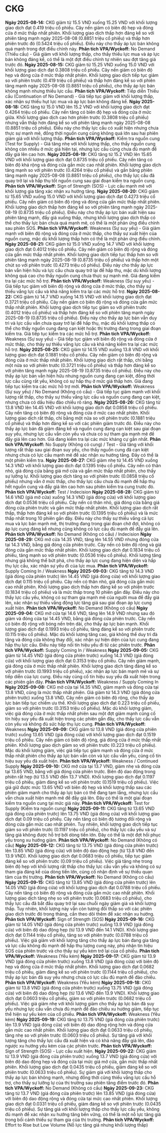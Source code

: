 # CKG

**Ngày 2025-08-14:** CKG giảm từ 15.5 VND xuống 15.25 VND với khối lượng giao dịch đạt 0.419 triệu cổ phiếu. Cây nến giảm có biên độ hẹp và đóng cửa ở mức thấp nhất phiên. Khối lượng giao dịch thấp hơn đáng kể so với phiên tăng mạnh ngày 2025-08-08 (0.8851 triệu cổ phiếu) và thấp hơn phiên trước đó (0.5424 triệu cổ phiếu). Điều này cho thấy áp lực bán không quá mạnh trong đợt điều chỉnh này. **Phân tích VPA/Wyckoff:** No Demand (Thiếu cầu) - Giá giảm với khối lượng thấp, cho thấy thiếu lực mua và áp lực bán không đáng kể, có thể là một đợt điều chỉnh tự nhiên sau đợt tăng giá trước đó.
**Ngày 2025-08-15:** CKG giảm từ 15.25 VND xuống 15.0 VND với khối lượng giao dịch đạt 0.3808 triệu cổ phiếu. Cây nến giảm có biên độ hẹp và đóng cửa ở mức thấp nhất phiên. Khối lượng giao dịch tiếp tục giảm so với phiên trước (0.419 triệu cổ phiếu) và thấp hơn đáng kể so với phiên tăng mạnh ngày 2025-08-08 (0.8851 triệu cổ phiếu), cho thấy áp lực bán không mạnh nhưng thiếu lực cầu. **Phân tích VPA/Wyckoff:** Tiếp diễn Thiếu cầu (Continuation of No Demand) - Giá tiếp tục giảm với khối lượng thấp, xác nhận sự thiếu hụt lực mua và áp lực bán không đáng kể.
**Ngày 2025-08-18:** CKG tăng từ 15.0 VND lên 15.2 VND với khối lượng giao dịch đạt 0.4264 triệu cổ phiếu. Cây nến tăng có biên độ hẹp và đóng cửa ở mức giữa. Khối lượng giao dịch cao hơn phiên trước (0.3808 triệu cổ phiếu) nhưng vẫn thấp hơn đáng kể so với phiên tăng mạnh ngày 2025-08-08 (0.8851 triệu cổ phiếu). Điều này cho thấy lực cầu có xuất hiện nhưng chưa thực sự mạnh mẽ, đồng thời nguồn cung cũng không quá lớn sau hai phiên giảm giá với khối lượng thấp. **Phân tích VPA/Wyckoff:** Kiểm tra nguồn cung (Test for Supply) - Giá tăng nhẹ với khối lượng thấp, cho thấy nguồn cung không còn nhiều ở mức giá hiện tại, nhưng lực cầu cũng chưa đủ mạnh để đẩy giá lên cao hơn.
**Ngày 2025-08-19:** CKG tăng từ 15.2 VND lên 15.65 VND với khối lượng giao dịch đạt 0.8735 triệu cổ phiếu. Cây nến tăng có biên độ khá rộng và đóng cửa gần mức cao nhất phiên. Khối lượng giao dịch tăng mạnh so với phiên trước (0.4264 triệu cổ phiếu) và gần bằng phiên tăng mạnh ngày 2025-08-08 (0.8851 triệu cổ phiếu), cho thấy lực cầu đã quay trở lại và hấp thụ tốt nguồn cung sau giai đoạn kiểm tra nguồn cung. **Phân tích VPA/Wyckoff:** Sign of Strength (SOS) - Lực cầu mạnh mẽ với khối lượng gia tăng xác nhận xu hướng tăng.
**Ngày 2025-08-20:** CKG giảm từ 15.65 VND xuống 15.0 VND với khối lượng giao dịch đạt 0.4273 triệu cổ phiếu. Cây nến giảm có biên độ rộng và đóng cửa gần mức thấp nhất phiên. Khối lượng giao dịch thấp hơn đáng kể so với phiên tăng mạnh ngày 2025-08-19 (0.8735 triệu cổ phiếu). Điều này cho thấy áp lực bán xuất hiện sau phiên tăng mạnh, đẩy giá xuống thấp, nhưng khối lượng giao dịch thấp có thể cho thấy lực bán chưa quá mạnh mẽ, có thể là một phản ứng điều chỉnh sau phiên SOS. **Phân tích VPA/Wyckoff:** Weakness (Sự suy yếu) - Giá giảm mạnh với biên độ rộng và đóng cửa ở mức thấp, cho thấy sự xuất hiện của nguồn cung, mặc dù khối lượng thấp hơn có thể là một phản ứng điều chỉnh.
**Ngày 2025-08-21:** CKG giảm từ 15.0 VND xuống 14.7 VND với khối lượng giao dịch đạt 0.4012 triệu cổ phiếu. Cây nến giảm có biên độ rộng và đóng cửa gần mức thấp nhất phiên. Khối lượng giao dịch tiếp tục thấp hơn so với phiên tăng mạnh ngày 2025-08-19 (0.8735 triệu cổ phiếu) và thấp hơn một chút so với phiên trước (0.4273 triệu cổ phiếu). Điều này cho thấy áp lực bán vẫn hiện hữu và lực cầu chưa quay trở lại để hấp thụ, mặc dù khối lượng không quá cao cho thấy nguồn cung chưa thực sự mạnh mẽ. Giá đang kiểm tra lại các mức hỗ trợ. **Phân tích VPA/Wyckoff:** Weakness (Sự suy yếu) - Giá tiếp tục giảm với biên độ rộng và đóng cửa ở mức thấp, cho thấy sự thiếu vắng lực cầu và khả năng kiểm tra lại các mức hỗ trợ.
**Ngày 2025-08-22:** CKG giảm từ 14.7 VND xuống 14.15 VND với khối lượng giao dịch đạt 0.3721 triệu cổ phiếu. Cây nến giảm có biên độ rộng và đóng cửa gần mức thấp nhất phiên. Khối lượng giao dịch tiếp tục giảm so với phiên trước (0.4012 triệu cổ phiếu) và thấp hơn đáng kể so với phiên tăng mạnh ngày 2025-08-19 (0.8735 triệu cổ phiếu). Điều này cho thấy áp lực bán vẫn duy trì và lực cầu vẫn chưa quay trở lại để hấp thụ, mặc dù khối lượng thấp có thể cho thấy nguồn cung đang cạn kiệt hoặc thị trường đang trong giai đoạn kiểm tra. Giá tiếp tục kiểm tra các mức hỗ trợ. **Phân tích VPA/Wyckoff:** Weakness (Sự suy yếu) - Giá tiếp tục giảm với biên độ rộng và đóng cửa ở mức thấp, cho thấy sự thiếu vắng lực cầu và khả năng kiểm tra lại các mức hỗ trợ.
**Ngày 2025-08-25:** CKG giảm từ 14.15 VND xuống 13.8 VND với khối lượng giao dịch đạt 0.1881 triệu cổ phiếu. Cây nến giảm có biên độ rộng và đóng cửa ở mức thấp nhất phiên. Khối lượng giao dịch rất thấp, chỉ bằng một nửa so với phiên trước (0.3721 triệu cổ phiếu) và thấp hơn đáng kể so với phiên tăng mạnh ngày 2025-08-19 (0.8735 triệu cổ phiếu). Điều này cho thấy áp lực bán vẫn hiện hữu nhưng nguồn cung đang cạn kiệt, đồng thời lực cầu cũng rất yếu, không có sự hấp thụ ở mức giá thấp hơn. Giá đang tiếp tục kiểm tra các mức hỗ trợ mới. **Phân tích VPA/Wyckoff:** Weakness (Sự suy yếu) / No Demand (Không có cầu) - Giá tiếp tục giảm mạnh với khối lượng rất thấp, cho thấy sự thiếu vắng lực cầu và nguồn cung đang cạn kiệt, nhưng chưa có dấu hiệu đảo chiều rõ ràng.
**Ngày 2025-08-26:** CKG tăng từ 13.8 VND lên 14.45 VND với khối lượng giao dịch đạt 0.0858 triệu cổ phiếu. Cây nến tăng có biên độ rộng và đóng cửa ở mức cao nhất phiên. Khối lượng giao dịch rất thấp, chỉ bằng một nửa so với phiên trước (0.1881 triệu cổ phiếu) và thấp hơn đáng kể so với các phiên giảm trước đó. Điều này cho thấy áp lực bán đã giảm đáng kể và nguồn cung đang cạn kiệt sau giai đoạn suy yếu, nhưng lực cầu vẫn còn yếu và chưa có sự tham gia mạnh mẽ để đẩy giá lên cao hơn. Giá đang kiểm tra lại các mức kháng cự gần nhất. **Phân tích VPA/Wyckoff:** No Supply (Không có cung) / Test - Giá tăng với khối lượng rất thấp sau giai đoạn suy yếu, cho thấy nguồn cung đã cạn kiệt nhưng chưa có lực cầu mạnh mẽ để xác nhận xu hướng tăng. Đây có thể là một phiên kiểm tra.
**Ngày 2025-08-27:** CKG giảm nhẹ từ 14.45 VND xuống 14.3 VND với khối lượng giao dịch đạt 0.1395 triệu cổ phiếu. Cây nến có thân nhỏ, giá đóng cửa bằng giá mở cửa và gần mức thấp nhất phiên, cho thấy sự lưỡng lự. Khối lượng giao dịch tăng so với phiên trước (0.0858 triệu cổ phiếu) nhưng vẫn ở mức thấp, cho thấy lực cầu chưa đủ mạnh để hấp thụ hết nguồn cung và đẩy giá lên cao hơn sau phiên kiểm tra cung trước đó. **Phân tích VPA/Wyckoff:** Test / Indecision
**Ngày 2025-08-28:** CKG giảm từ 14.6 VND (giá mở cửa) xuống 14.3 VND (giá đóng cửa) với khối lượng giao dịch đạt 0.0536 triệu cổ phiếu. Cây nến có thân nhỏ, giá đóng cửa bằng giá đóng cửa phiên trước và gần mức thấp nhất phiên. Khối lượng giao dịch rất thấp, thấp hơn đáng kể so với phiên trước (0.1395 triệu cổ phiếu) và là mức thấp nhất trong 10 phiên gần đây. Điều này cho thấy sự thiếu vắng cả lực mua và lực bán mạnh mẽ, thị trường đang trong giai đoạn chờ đợi, không có áp lực cung đáng kể nhưng cũng không có lực cầu đủ mạnh để đẩy giá lên. **Phân tích VPA/Wyckoff:** No Demand (Không có cầu) / Indecision
**Ngày 2025-08-29:** CKG mở cửa 14.35 VND, tăng lên 14.55 VND nhưng đóng cửa tại 14.3 VND, bằng giá đóng cửa phiên trước. Cây nến có biên độ rộng và giá đóng cửa gần mức thấp nhất phiên. Khối lượng giao dịch đạt 0.1834 triệu cổ phiếu, tăng mạnh so với phiên trước (0.0536 triệu cổ phiếu). Khối lượng tăng nhưng giá không thể bứt phá, cho thấy áp lực cung đang hiện diện và hấp thụ lực cầu, xác nhận sự yếu đi của lực mua. **Phân tích VPA/Wyckoff:** Supply Coming In / Weakness
**Ngày 2025-09-03:** CKG tăng từ 14.3 VND (giá đóng cửa phiên trước) lên 14.45 VND (giá đóng cửa) với khối lượng giao dịch đạt 0.115 triệu cổ phiếu. Cây nến có thân nhỏ, giá đóng cửa gần mức cao nhất phiên. Khối lượng giao dịch thấp hơn đáng kể so với phiên trước (0.1834 triệu cổ phiếu) và là mức thấp trong 10 phiên gần đây. Điều này cho thấy lực cầu yếu, không có sự tham gia mạnh mẽ của người mua để đẩy giá lên, xác nhận sự thiếu vắng động lực tăng giá sau giai đoạn áp lực cung xuất hiện. **Phân tích VPA/Wyckoff:** No Demand (Không có cầu)
**Ngày 2025-09-04:** CKG mở cửa tại 14.6 VND, tăng lên 14.9 VND nhưng sau đó giảm và đóng cửa tại 14.45 VND, bằng giá đóng cửa phiên trước. Cây nến có biên độ rộng với bóng nến trên dài, cho thấy áp lực bán mạnh. Khối lượng giao dịch đạt 0.1993 triệu cổ phiếu, tăng đáng kể so với phiên trước (0.115 triệu cổ phiếu). Mặc dù khối lượng tăng cao, giá không thể duy trì đà tăng và đóng cửa không thay đổi, xác nhận sự hiện diện của lực cung đang hấp thụ lực cầu. Điều này tiếp nối tín hiệu yếu đi từ các phiên trước. **Phân tích VPA/Wyckoff:** Supply Coming In / Weakness
**Ngày 2025-09-05:** CKG giảm từ 14.45 VND (giá đóng cửa phiên trước) xuống 14.3 VND (giá đóng cửa) với khối lượng giao dịch đạt 0.3153 triệu cổ phiếu. Cây nến giảm mạnh, giá đóng cửa ở mức thấp nhất phiên. Khối lượng giao dịch tăng đáng kể so với phiên trước (0.1993 triệu cổ phiếu), xác nhận áp lực bán mạnh mẽ và sự tiếp diễn của lực cung. Điều này củng cố tín hiệu suy yếu đã xuất hiện trong các phiên gần đây. **Phân tích VPA/Wyckoff:** Weakness / Supply Coming In
**Ngày 2025-09-08:** CKG mở cửa tại 14.35 VND, giảm mạnh và đóng cửa tại 13.8 VND, cũng là mức thấp nhất phiên. Giá giảm từ 14.3 VND (giá đóng cửa phiên trước) xuống 13.8 VND. Cây nến giảm có biên độ rộng, cho thấy áp lực bán tiếp tục chiếm ưu thế. Khối lượng giao dịch đạt 0.223 triệu cổ phiếu, giảm so với phiên trước (0.3153 triệu cổ phiếu). Mặc dù khối lượng giảm, việc giá đóng cửa ở mức thấp nhất phiên sau một đợt giảm mạnh củng cố tín hiệu suy yếu đã xuất hiện trong các phiên gần đây, cho thấy lực cầu vẫn còn yếu và không đủ sức hấp thụ lực cung. **Phân tích VPA/Wyckoff:** Weakness
**Ngày 2025-09-09:** CKG giảm từ 13.8 VND (giá đóng cửa phiên trước) xuống 13.65 VND (giá đóng cửa) với khối lượng giao dịch đạt 0.1519 triệu cổ phiếu. Cây nến giảm có biên độ rộng, giá đóng cửa ở mức thấp nhất phiên. Khối lượng giao dịch giảm so với phiên trước (0.223 triệu cổ phiếu). Mặc dù khối lượng giảm, việc giá tiếp tục giảm mạnh và đóng cửa ở mức thấp nhất phiên cho thấy áp lực bán vẫn còn và lực cầu vẫn yếu, củng cố tín hiệu suy yếu đã xuất hiện. **Phân tích VPA/Wyckoff:** Weakness / Continued Supply
**Ngày 2025-09-10:** CKG mở cửa tại 13.7 VND, giảm nhẹ và đóng cửa tại 13.65 VND, bằng với giá đóng cửa phiên trước. Biên độ dao động trong phiên rất hẹp (từ 13.5 VND đến 13.7 VND). Khối lượng giao dịch đạt 0.1197 triệu cổ phiếu, giảm đáng kể so với phiên trước (0.1519 triệu cổ phiếu). Việc giá giữ được mức 13.65 VND với biên độ hẹp và khối lượng thấp sau các phiên giảm mạnh cho thấy áp lực bán có thể đang tạm lắng, nhưng lực cầu vẫn chưa xuất hiện mạnh mẽ để đẩy giá lên. Đây có thể là một giai đoạn kiểm tra nguồn cung tại mức giá này. **Phân tích VPA/Wyckoff:** Test for Supply (Kiểm tra nguồn cung)
**Ngày 2025-09-11:** CKG tăng từ 13.65 VND (giá đóng cửa phiên trước) lên 13.75 VND (giá đóng cửa) với khối lượng giao dịch đạt 0.09 triệu cổ phiếu. Cây nến tăng có biên độ tương đối rộng và đóng cửa gần mức cao nhất phiên. Tuy nhiên, khối lượng giao dịch tiếp tục giảm so với phiên trước (0.1197 triệu cổ phiếu), cho thấy lực cầu yếu và sự tăng giá không được hỗ trợ bởi dòng tiền lớn. Đây có thể là một đợt hồi phục yếu trong xu hướng giảm. **Phân tích VPA/Wyckoff:** No Demand (Không có cầu)
**Ngày 2025-09-12:** CKG tăng từ 13.75 VND (giá đóng cửa phiên trước) lên 13.85 VND (giá đóng cửa) với biên độ dao động hẹp (từ 13.8 VND đến 13.9 VND). Khối lượng giao dịch đạt 0.0683 triệu cổ phiếu, tiếp tục giảm đáng kể so với phiên trước (0.09 triệu cổ phiếu). Việc giá tăng nhẹ trong biên độ hẹp với khối lượng rất thấp cho thấy lực cầu vẫn yếu và không có sự tham gia đáng kể của dòng tiền lớn, củng cố nhận định về sự thiếu quan tâm của thị trường. **Phân tích VPA/Wyckoff:** No Demand (Không có cầu)
**Ngày 2025-09-15:** CKG tăng từ 13.85 VND (giá đóng cửa phiên trước) lên 14.05 VND (giá đóng cửa) với khối lượng giao dịch đạt 0.0788 triệu cổ phiếu. Cây nến tăng có biên độ rộng và đóng cửa gần mức cao nhất phiên. Khối lượng giao dịch tăng nhẹ so với phiên trước (0.0683 triệu cổ phiếu), cho thấy lực cầu đã bắt đầu quay trở lại sau chuỗi ngày giảm giá và khối lượng thấp. Tuy nhiên, khối lượng này vẫn còn tương đối thấp so với các phiên giao dịch trước đó trong tháng, cần theo dõi thêm để xác nhận xu hướng. **Phân tích VPA/Wyckoff:** Sign of Strength (SOS)
**Ngày 2025-09-16:** CKG giảm từ 14.05 VND (giá đóng cửa phiên trước) xuống 13.9 VND (giá đóng cửa) với biên độ dao động hẹp (từ 13.9 VND đến 14.1 VND). Khối lượng giao dịch đạt 0.1144 triệu cổ phiếu, tăng so với phiên trước (0.0788 triệu cổ phiếu). Việc giá giảm với khối lượng tăng cho thấy áp lực bán đang gia tăng và lực cầu không đủ mạnh để hấp thụ lượng cung này, phủ nhận tín hiệu SOS của phiên trước và cho thấy sự yếu kém trở lại của cổ phiếu. **Phân tích VPA/Wyckoff:** Weakness (Yếu kém)
**Ngày 2025-09-17:** CKG giảm từ 13.9 VND (giá đóng cửa phiên trước) xuống 13.8 VND (giá đóng cửa) với biên độ hẹp và đóng cửa ở mức thấp nhất phiên. Khối lượng giao dịch đạt 0.0682 triệu cổ phiếu, giảm đáng kể so với phiên trước (0.1144 triệu cổ phiếu), cho thấy áp lực bán đã suy yếu nhưng chưa có lực cầu đủ mạnh để đảo chiều. **Phân tích VPA/Wyckoff:** Weakness (Yếu kém)
**Ngày 2025-09-18:** CKG giảm từ 13.8 VND (giá đóng cửa phiên trước) xuống 13.75 VND (giá đóng cửa) với biên độ dao động hẹp (từ 13.6 VND đến 13.9 VND). Khối lượng giao dịch đạt 0.0603 triệu cổ phiếu, giảm so với phiên trước (0.0682 triệu cổ phiếu). Việc giá giảm nhẹ với khối lượng giảm cho thấy áp lực bán đã suy yếu nhưng lực cầu vẫn chưa đủ mạnh để đảo chiều xu hướng giảm, tiếp tục thể hiện sự yếu kém của cổ phiếu. **Phân tích VPA/Wyckoff:** Weakness (Yếu kém)
**Ngày 2025-09-19:** CKG tăng từ 13.75 VND (giá đóng cửa phiên trước) lên 13.9 VND (giá đóng cửa) với biên độ dao động rộng hơn và đóng cửa gần mức cao nhất phiên. Khối lượng giao dịch đạt 0.0633 triệu cổ phiếu, tăng nhẹ so với phiên trước (0.0603 triệu cổ phiếu). Sự tăng giá với khối lượng tăng cho thấy lực cầu đã xuất hiện và có khả năng đẩy giá lên, đảo ngược xu hướng yếu kém của các phiên trước. **Phân tích VPA/Wyckoff:** Sign of Strength (SOS) - Lực cầu xuất hiện.
**Ngày 2025-09-22:** CKG giảm từ 13.9 VND (giá đóng cửa phiên trước) xuống 13.7 VND (giá đóng cửa) với biên độ dao động hẹp và đóng cửa tại mức giá mở cửa, gần mức thấp nhất phiên. Khối lượng giao dịch đạt 0.0435 triệu cổ phiếu, giảm đáng kể so với phiên trước (0.0633 triệu cổ phiếu). Sự giảm giá với khối lượng thấp cho thấy áp lực bán không mạnh, nhưng đồng thời cũng thiếu vắng lực cầu hỗ trợ, cho thấy sự lưỡng lự của thị trường sau phiên tăng điểm trước đó. **Phân tích VPA/Wyckoff:** No Demand (Không có cầu)
**Ngày 2025-09-23:** CKG tăng từ 13.7 VND (giá đóng cửa phiên trước) lên 13.85 VND (giá đóng cửa) với biên độ dao động rộng và đóng cửa tại mức cao nhất phiên. Khối lượng giao dịch đạt 0.0331 triệu cổ phiếu, giảm đáng kể so với phiên trước (0.0435 triệu cổ phiếu). Sự tăng giá với khối lượng thấp cho thấy lực cầu yếu, không đủ mạnh để xác nhận xu hướng tăng bền vững, có thể là một nỗ lực tăng giá trong bối cảnh thiếu sự tham gia của thị trường. **Phân tích VPA/Wyckoff:** Effort to Rise but Low Volume (Nỗ lực tăng giá nhưng khối lượng thấp)
